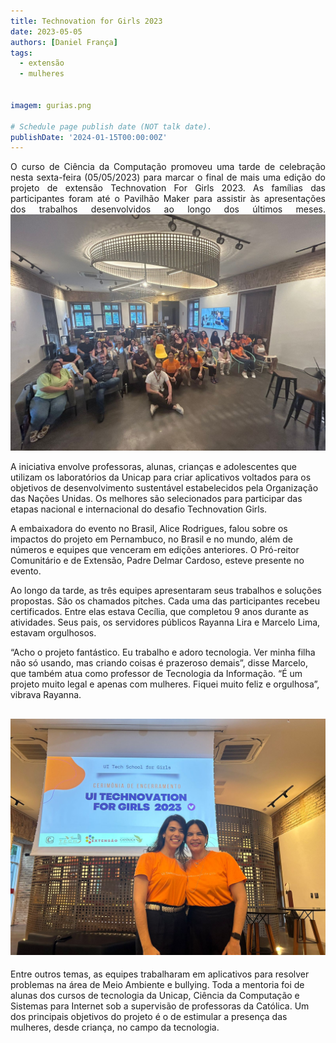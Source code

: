 ```yaml
---
title: Technovation for Girls 2023
date: 2023-05-05
authors: [Daniel França]
tags:
  - extensão
  - mulheres


imagem: gurias.png

# Schedule page publish date (NOT talk date).
publishDate: '2024-01-15T00:00:00Z'
---
```


<p align="justify">
    O curso de Ciência da Computação promoveu uma tarde de celebração nesta sexta-feira (05/05/2023) para marcar o final de mais uma edição do projeto de extensão Technovation For Girls 2023. As famílias das participantes foram até o Pavilhão Maker para assistir às apresentações dos trabalhos desenvolvidos ao longo dos últimos meses. 
   <img src="gurias.jpeg" alt="Gurias"> </p> 

A iniciativa envolve professoras, alunas, crianças e adolescentes que utilizam os laboratórios da Unicap para criar aplicativos voltados para os objetivos de desenvolvimento sustentável estabelecidos pela Organização das Nações Unidas. Os melhores são selecionados para participar das etapas nacional e internacional do desafio Technovation Girls.

A embaixadora do evento no Brasil, Alice Rodrigues, falou sobre os impactos do projeto em Pernambuco, no Brasil e no mundo, além de números e equipes que venceram em edições anteriores. O Pró-reitor Comunitário e de Extensão, Padre Delmar Cardoso, esteve presente no evento.

Ao longo da tarde, as três equipes apresentaram seus trabalhos e soluções propostas. São os chamados pitches. Cada uma das participantes recebeu certificados. Entre elas estava Cecília, que completou 9 anos durante as atividades. Seus pais, os servidores públicos Rayanna Lira e Marcelo Lima, estavam orgulhosos.

“Acho o projeto fantástico. Eu trabalho e adoro tecnologia. Ver minha filha não só usando, mas criando coisas é prazeroso demais”, disse Marcelo, que também atua como professor de Tecnologia da Informação. “É um projeto muito legal e apenas com mulheres. Fiquei muito feliz e orgulhosa”, vibrava Rayanna.


![professoras liliane e andrea](prof.jpeg)
----

Entre outros temas, as equipes trabalharam em aplicativos para resolver problemas na área de Meio Ambiente e bullying. Toda a mentoria foi de alunas dos cursos de tecnologia da Unicap, Ciência da Computação e Sistemas para Internet sob a supervisão de professoras da Católica. Um dos principais objetivos do projeto é o de estimular a presença das mulheres, desde criança, no campo da tecnologia.

